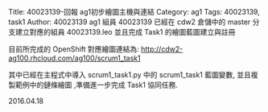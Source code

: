 Title: 40023139-回報 ag1初步繪圖主機與連結
Category: ag1
Tags: 40023139, task1
Author: 40023139
ag1 組員 40023139 已經在 cdw2 倉儲中的 master 分支建立對應的組員 40023139.leo 並且完成 Task1 的繪圖藍圖建立與註冊

<!-- PELICAN_END_SUMMARY -->

目前所完成的 OpenShift 對應繪圖連結為: <a href="http://cdw2-ag100.rhcloud.com/ag100/scrum1_task1">http://cdw2-ag100.rhcloud.com/ag100/scrum1_task1</a>

其中已經在主程式中導入 scrum1_task1.py 中的 scrum1_task1 藍圖變數, 並且複製範例中的鏈條繪圖 ,準備進一步完成 Task1 協同任務.

2016.04.18
